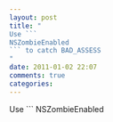 ```yaml
---
layout: post
title: "
Use ```
NSZombieEnabled
``` to catch BAD_ASSESS
"
date: 2011-01-02 22:07
comments: true
categories: 
---
```


Use ```
NSZombieEnabled
``` to catch BAD_ASSESS

